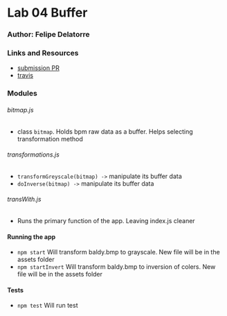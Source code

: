 # Lab 04 Buffer

### Author: Felipe Delatorre

### Links and Resources
* [submission PR](http://xyz.com)
* [travis](http://xyz.com)

### Modules

###### bitmap.js
* class `bitmap`. Holds bpm raw data as a buffer. Helps selecting transformation method

###### transformations.js
*  `transformGreyscale(bitmap) ->` manipulate its buffer data
*  `doInverse(bitmap) ->` manipulate its buffer data

###### transWith.js
* Runs the primary function of the app. Leaving index.js cleaner

#### Running the app
* `npm start` Will transform baldy.bmp to grayscale. New file will be in the assets folder
* `npm startInvert` Will transform baldy.bmp to inversion of colers. New file will be in the assets folder
  
#### Tests
* `npm test` Will run test